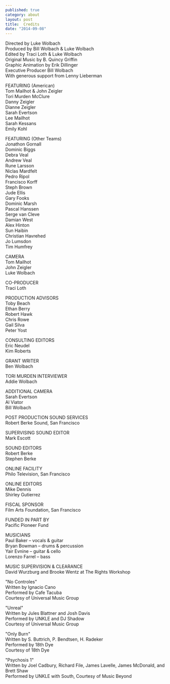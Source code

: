 ```yaml
---
published: true
category: about
layout: post
title:  Credits
date: "2014-09-08"
---
```


Directed by Luke Wolbach<br />
Produced by Bill Wolbach &amp; Luke Wolbach<br />
Edited by Traci Loth &amp; Luke Wolbach<br />
Original Music by B. Quincy Griffin<br />
Graphic Animation by Erik Dillinger<br />
Executive Producer Bill Wolbach<br />
With generous support from Lenny Lieberman

FEATURING (American)<br />
Tom Mailhot &amp; John Zeigler<br />
Tori Murden McClure<br />
Danny Zeigler<br />
Dianne Zeigler<br />
Sarah Evertson<br />
Lee Mailhot<br />
Sarah Kessans<br />
Emily Kohl


FEATURING (Other Teams)<br />
Jonathon Gornall<br />
Dominic Biggs<br />
Debra Veal<br />
Andrew Veal<br />
Rune Larsson<br />
Niclas Mardfelt<br />
Pedro Ripol<br />
Francisco Korff<br />
Steph Brown<br />
Jude Ellis<br />
Gary Fooks<br />
Dominic Marsh<br />
Pascal Hanssen<br />
Serge van Cleve<br />
Damian West<br />
Alex Hinton<br />
Sun Haibin<br />
Christian Havrehed<br />
Jo Lumsdon<br />
Tim Humfrey


CAMERA<br />
Tom Mailhot<br />
John Zeigler<br />
Luke Wolbach


CO-PRODUCER<br />
Traci Loth


PRODUCTION ADVISORS<br />
Toby Beach<br />
Ethan Berry<br />
Robert Hawk<br />
Chris Rowe<br />
Gail Silva<br />
Peter Yost


CONSULTING EDITORS<br />
Eric Neudel<br />
Kim Roberts


GRANT WRITER<br />
Ben Wolbach


TORI MURDEN INTERVIEWER<br />
Addie Wolbach


ADDITIONAL CAMERA<br />
Sarah Evertson<br />
Al Viator<br />
Bill Wolbach
		

POST PRODUCTION SOUND SERVICES<br />
Robert Berke Sound, San Francisco


SUPERVISING SOUND EDITOR<br />
Mark Escott


SOUND EDITORS<br />
Robert Berke<br />
Stephen Berke


ONLINE FACILITY<br />
Philo Television, San Francisco


ONLINE EDITORS<br />
Mike Dennis<br />
Shirley Gutierrez


FISCAL SPONSOR<br />
Film Arts Foundation, San Francisco


FUNDED IN PART BY<br />
Pacific Pioneer Fund


MUSICIANS<br />
Paul Baker – vocals &amp; guitar<br />
Bryan Bowman – drums &amp; percussion<br />
Yair Evnine – guitar &amp; cello<br />
Lorenzo Farrel – bass


MUSIC SUPERVISION &amp; CLEARANCE<br />
David Wurzburg and Brooke Wentz at The Rights Workshop

"No Controles"<br />
Written by Ignacio Cano<br />
Performed by Cafe Tacuba<br />
Courtesy of Universal Music Group

"Unreal"<br />
Written by Jules Blattner and Josh Davis<br />
Performed by UNKLE and DJ Shadow<br />
Courtesy of Universal Music Group

"Only Burn"<br />
Written by S. Buttrich, P. Bendtsen, H. Radeker<br />
Performed by 18th Dye<br />
Courtesy of 18th Dye

"Psychosis 1"<br />
Written by Joel Cadbury, Richard File, James Lavelle, James McDonald, and Brett Shaw<br />
Performed by UNKLE with South, Courtesy of Music Beyond